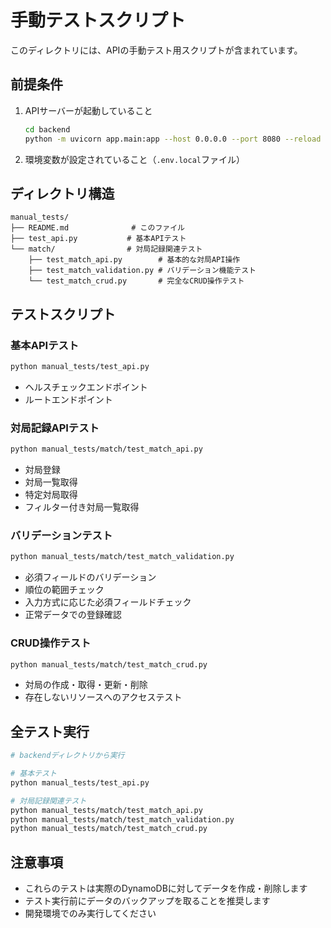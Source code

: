 # 手動テストスクリプト

このディレクトリには、APIの手動テスト用スクリプトが含まれています。

## 前提条件

1. APIサーバーが起動していること
   ```bash
   cd backend
   python -m uvicorn app.main:app --host 0.0.0.0 --port 8080 --reload
   ```

2. 環境変数が設定されていること（`.env.local`ファイル）

## ディレクトリ構造

```
manual_tests/
├── README.md              # このファイル
├── test_api.py           # 基本APIテスト
└── match/                # 対局記録関連テスト
    ├── test_match_api.py        # 基本的な対局API操作
    ├── test_match_validation.py # バリデーション機能テスト
    └── test_match_crud.py       # 完全なCRUD操作テスト
```

## テストスクリプト

### 基本APIテスト
```bash
python manual_tests/test_api.py
```
- ヘルスチェックエンドポイント
- ルートエンドポイント

### 対局記録APIテスト
```bash
python manual_tests/match/test_match_api.py
```
- 対局登録
- 対局一覧取得
- 特定対局取得
- フィルター付き対局一覧取得

### バリデーションテスト
```bash
python manual_tests/match/test_match_validation.py
```
- 必須フィールドのバリデーション
- 順位の範囲チェック
- 入力方式に応じた必須フィールドチェック
- 正常データでの登録確認

### CRUD操作テスト
```bash
python manual_tests/match/test_match_crud.py
```
- 対局の作成・取得・更新・削除
- 存在しないリソースへのアクセステスト

## 全テスト実行

```bash
# backendディレクトリから実行

# 基本テスト
python manual_tests/test_api.py

# 対局記録関連テスト
python manual_tests/match/test_match_api.py
python manual_tests/match/test_match_validation.py
python manual_tests/match/test_match_crud.py
```

## 注意事項

- これらのテストは実際のDynamoDBに対してデータを作成・削除します
- テスト実行前にデータのバックアップを取ることを推奨します
- 開発環境でのみ実行してください